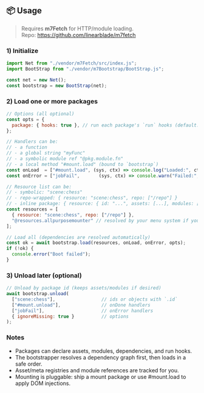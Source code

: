 ## 📦 Usage

> Requires **m7Fetch** for HTTP/module loading.  
> Repo: https://github.com/linearblade/m7fetch

### 1) Initialize
```js
import Net from "./vendor/m7Fetch/src/index.js";
import BootStrap from "./vendor/m7Bootstrap/BootStrap.js";

const net = new Net();
const bootstrap = new BootStrap(net);
```

### 2) Load one or more packages
```js
// Options (all optional)
const opts = {
  package: { hooks: true }, // run each package's `run` hooks (default: true)
};

// Handlers can be:
// - a function
// - a global string "myFunc"
// - a symbolic module ref "@pkg.module.fn"
// - a local method "#mount.load" (bound to `bootstrap`)
const onLoad  = ["#mount.load", (sys, ctx) => console.log("Loaded:", ctx.results)];
const onError = ["jobFail",       (sys, ctx) => console.warn("Failed:", ctx.failed, ctx.err)];

// Resource list can be:
// - symbolic: "scene:chess"
// - repo-wrapped: { resource: "scene:chess", repo: ["/repo"] }
// - inline package: { resource: { id: "...", assets: [...], modules: [...] } }
const resources = [
  { resource: "scene:chess", repo: ["/repo"] },
  "@resources.allpurposemounter" // resolved by your menu system if you use one
];

// Load all (dependencies are resolved automatically)
const ok = await bootstrap.load(resources, onLoad, onError, opts);
if (!ok) {
  console.error("Boot failed");
}
```

### 3) Unload later (optional)
```js
// Unload by package id (keeps assets/modules if desired)
await bootstrap.unload(
  ["scene:chess"],                 // ids or objects with `.id`
  ["#mount.unload"],               // onDone handlers
  ["jobFail"],                     // onError handlers
  { ignoreMissing: true }          // options
);
```

### Notes
- Packages can declare assets, modules, dependencies, and run hooks.
- The bootstrapper resolves a dependency graph first, then loads in a safe order.
- Asset/meta registries and module references are tracked for you.
- Mounting is pluggable: ship a mount package or use #mount.load to apply DOM injections.
